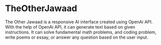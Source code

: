 # TheOtherJawaad

The Other Jawaad is a responsive AI interface created using OpenAi API.
With the help of OpenAi API, it can generate text based on given instructions. 
It can solve fundamental math problems, and coding problem, write poems or essay, or answer any question based on the user input.
